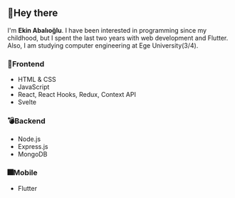 ## 👋Hey there
 I'm **Ekin Abalıoğlu**. I have been interested in programming since my childhood, but I spent the last two years with web development and Flutter. Also, I am studying computer engineering at Ege University(3/4).

### :rocket:Frontend
* HTML & CSS
* JavaScript
* React, React Hooks, Redux, Context API
* Svelte

### :bomb:Backend
* Node.js
* Express.js
* MongoDB

### :fireworks:Mobile
* Flutter
